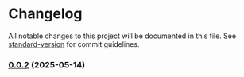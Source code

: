 # Changelog

All notable changes to this project will be documented in this file. See [standard-version](https://github.com/conventional-changelog/standard-version) for commit guidelines.

### [0.0.2](https://github.com/brandonleetran/LeetMonkey/compare/v0.0.1...v0.0.2) (2025-05-14)

